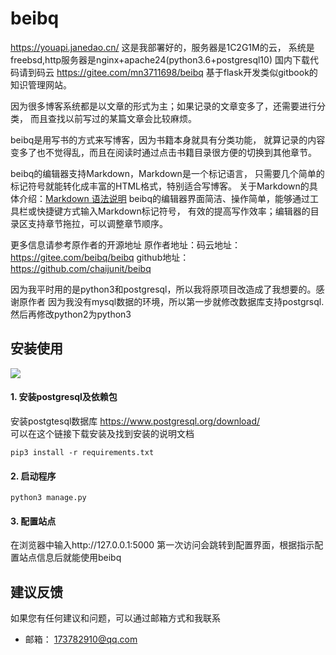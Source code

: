 # beibq

https://youapi.janedao.cn/  这是我部署好的，服务器是1C2G1M的云，
系统是freebsd,http服务器是nginx+apache24(python3.6+postgresql10)
国内下载代码请到码云 https://gitee.com/mn3711698/beibq
基于flask开发类似gitbook的知识管理网站。



因为很多博客系统都是以文章的形式为主；如果记录的文章变多了，还需要进行分类，
而且查找以前写过的某篇文章会比较麻烦。

beibq是用写书的方式来写博客，因为书籍本身就具有分类功能，
就算记录的内容变多了也不觉得乱，而且在阅读时通过点击书籍目录很方便的切换到其他章节。

beibq的编辑器支持Markdown，Markdown是一个标记语言，
只需要几个简单的标记符号就能转化成丰富的HTML格式，特别适合写博客。
关于Markdown的具体介绍：[Markdown 语法说明](https://www.appinn.com/markdown/)
beibq的编辑器界面简洁、操作简单，能够通过工具栏或快捷键方式输入Markdown标记符号，
有效的提高写作效率；编辑器的目录区支持章节拖拉，可以调整章节顺序。

更多信息请参考原作者的开源地址
原作者地址：码云地址：https://gitee.com/beibq/beibq 
            github地址：https://github.com/chaijunit/beibq


因为我平时用的是python3和postgresql，所以我将原项目改造成了我想要的。感谢原作者
因为我没有mysql数据的环境，所以第一步就修改数据库支持postgrsql.
然后再修改python2为python3

## 安装使用
![](https://github.com/mn3711698/beibq/blob/master/doc/image/start.png)
#### 1. 安装postgresql及依赖包
安装postgtesql数据库  https://www.postgresql.org/download/   
可以在这个链接下载安装及找到安装的说明文档
```
pip3 install -r requirements.txt
```

#### 2. 启动程序
```
python3 manage.py
```

#### 3. 配置站点
在浏览器中输入http://127.0.0.1:5000
第一次访问会跳转到配置界面，根据指示配置站点信息后就能使用beibq



## 建议反馈
如果您有任何建议和问题，可以通过邮箱方式和我联系

- 邮箱： 173782910@qq.com





